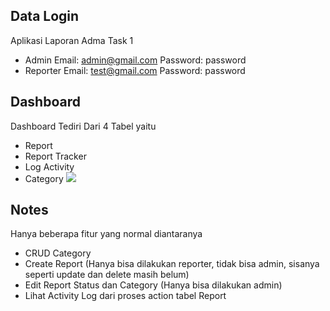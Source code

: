 ## Data Login

Aplikasi Laporan
Adma Task 1

-   Admin
    Email: admin@gmail.com
    Password: password
-   Reporter
    Email: test@gmail.com
    Password: password

## Dashboard

Dashboard Tediri Dari 4 Tabel yaitu

-   Report
-   Report Tracker
-   Log Activity
-   Category
    <img src="https://cdn.discordapp.com/attachments/1013152665586380861/1148186084950421534/Screenshot_from_2023-09-04_16-11-51.png">

## Notes

Hanya beberapa fitur yang normal diantaranya

-   CRUD Category
-   Create Report (Hanya bisa dilakukan reporter, tidak bisa admin, sisanya seperti update dan delete masih belum)
-   Edit Report Status dan Category (Hanya bisa dilakukan admin)
-   Lihat Activity Log dari proses action tabel Report
